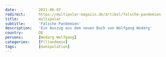 ```yaml
---
date:          2021-06-07
redirect:      https://multipolar-magazin.de/artikel/falsche-pandemien
title:         multipolar
subtitle:      'Falsche Pandemien'
description:   'Ein Auszug aus dem neuen Buch von Wolfgang Wodarg'
country:       DE
persons:       [Wodarg Wolfgang]
categories:    [P(l)andemie]
tags:          [manipulation]
---
```

